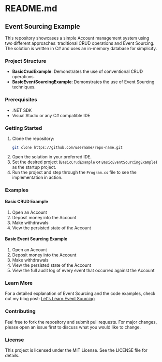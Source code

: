 # README.md

## Event Sourcing Example

This repository showcases a simple Account management system using two different approaches: traditional CRUD operations and Event Sourcing. The solution is written in C# and uses an in-memory database for simplicity.

### Project Structure

- **BasicCrudExample**: Demonstrates the use of conventional CRUD operations.
- **BasicEventSourcingExample**: Demonstrates the use of Event Sourcing techniques.

### Prerequisites

- .NET SDK
- Visual Studio or any C# compatible IDE

### Getting Started

1. Clone the repository:
   ```bash
   git clone https://github.com/username/repo-name.git
   ```
2. Open the solution in your preferred IDE.
3. Set the desired project (`BasicCrudExample` or `BasicEventSourcingExample`) as the startup project.
4. Run the project and step through the `Program.cs` file to see the implementation in action.

### Examples

#### Basic CRUD Example

1. Open an Account
2. Deposit money into the Account
3. Make withdrawals
4. View the persisted state of the Account

#### Basic Event Sourcing Example

1. Open an Account
2. Deposit money into the Account
3. Make withdrawals
4. View the persisted state of the Account
5. View the full audit log of every event that occurred against the Account

### Learn More

For a detailed explanation of Event Sourcing and the code examples, check out my blog post: [Let's Learn Event Sourcing](https://brettsblog.hashnode.dev/lets-learn-event-sourcing-part-2)

### Contributing

Feel free to fork the repository and submit pull requests. For major changes, please open an issue first to discuss what you would like to change.

### License

This project is licensed under the MIT License. See the LICENSE file for details.

